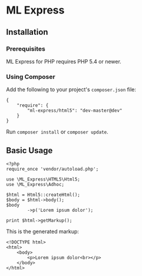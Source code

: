 # ML Express

## Installation
### Prerequisites

ML Express for PHP requires PHP 5.4 or newer.

### Using Composer

Add the following to your project's `composer.json` file:

    {
        "require": {
            "ml-express/html5": "dev-master@dev"
        }
    }

Run `composer install` or `composer update`.

## Basic Usage

    <?php
    require_once 'vendor/autoload.php';
    
    use \ML_Express\HTML5\Html5;
    use \ML_Express\Adhoc;
    
    $html = Html5::createHtml();
    $body = $html->body();
    $body
            ->p('Lorem ipsum dolor');
    
    print $html->getMarkup();

This is the generated markup:

    <!DOCTYPE html>
    <html>
        <body>
            <p>Lorem ipsum dolor<br></p>
        </body>
    </html>